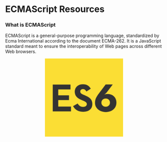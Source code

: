 # ECMAScript Resources
### What is ECMAScript
ECMAScript is a general-purpose programming language, standardized by Ecma International according to the document ECMA-262. It is a JavaScript standard meant to ensure the interoperability of Web pages across different Web browsers. 

<div align="center">
	<code><img height="250" src="https://raw.githubusercontent.com/github/explore/80688e429a7d4ef2fca1e82350fe8e3517d3494d/topics/es6/es6.png"></code>
</div>
<div align="center">
